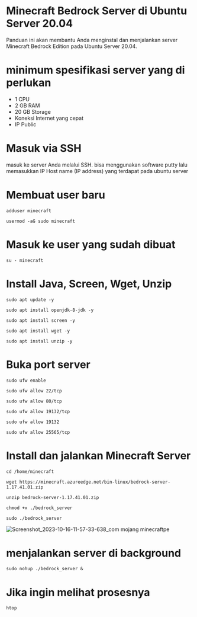 # Minecraft Bedrock Server di Ubuntu Server 20.04
Panduan ini akan membantu Anda menginstal dan menjalankan server Minecraft Bedrock Edition pada Ubuntu Server 20.04. 
# minimum spesifikasi server yang di perlukan
- 1 CPU
- 2 GB RAM
- 20 GB Storage
- Koneksi Internet yang cepat
- IP Public
# Masuk via SSH
masuk ke server Anda melalui SSH. bisa menggunakan software putty lalu memasukkan IP Host name (IP address) yang terdapat pada ubuntu server
# Membuat user baru
```
adduser minecraft
```
``` 
usermod -aG sudo minecraft
```
# Masuk ke user yang sudah dibuat
``` 
su - minecraft
```
# Install Java, Screen, Wget, Unzip #
``` 
sudo apt update -y
```
``` 
sudo apt install openjdk-8-jdk -y
```
``` 
sudo apt install screen -y
```
``` 
sudo apt install wget -y
```
``` 
sudo apt install unzip -y
```
# Buka port server #
``` 
sudo ufw enable
```
``` 
sudo ufw allow 22/tcp
```
``` 
sudo ufw allow 80/tcp
```
``` 
sudo ufw allow 19132/tcp
```
``` 
sudo ufw allow 19132
```
``` 
sudo ufw allow 25565/tcp
```
# Install dan jalankan Minecraft Server #
``` 
cd /home/minecraft
```
``` 
wget https://minecraft.azureedge.net/bin-linux/bedrock-server-1.17.41.01.zip
```
``` 
unzip bedrock-server-1.17.41.01.zip
```
``` 
chmod +x ./bedrock_server
```
``` 
sudo ./bedrock_server
```
![Screenshot_2023-10-16-11-57-33-638_com mojang minecraftpe](https://github.com/ntshap/minecraft-bedrock-server/assets/145199476/208593dd-79cf-438e-8d94-996e940e47d8)

# menjalankan server di background #
``` 
sudo nohup ./bedrock_server &
```
# Jika ingin melihat prosesnya #
``` 
htop
```
